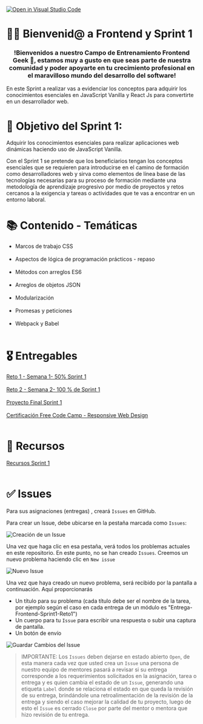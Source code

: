 [![Open in Visual Studio Code](https://classroom.github.com/assets/open-in-vscode-718a45dd9cf7e7f842a935f5ebbe5719a5e09af4491e668f4dbf3b35d5cca122.svg)](https://classroom.github.com/online_ide?assignment_repo_id=13243533&assignment_repo_type=AssignmentRepo)
# 👋🏼 Bienvenid@ a Frontend y Sprint 1 

<h3 align="center"><strong>!Bienvenidos a nuestro Campo de Entrenamiento Frontend Geek 🤖,  estamos muy a gusto en que seas parte de nuestra comunidad y poder apoyarte en tu crecimiento profesional en el maravilloso mundo del desarrollo del software!</strong></h3>

En este Sprint a realizar vas a evidenciar los conceptos para adquirir los conocimientos esenciales en JavaScript Vanilla y React Js para convertirte en un desarrollador web. 

# 🎯 Objetivo del Sprint 1:

Adquirir los conocimientos esenciales para realizar aplicaciones web dinámicas haciendo uso de JavaScript Vanilla. 

Con el Sprint 1 se pretende que los beneficiarios tengan los conceptos esenciales que se requieren para introducirse en el camino de formación como desarrolladores web y sirva como elementos de línea base de las tecnologías necesarias para su proceso de formación mediante una metodología de aprendizaje progresivo por medio de proyectos y retos cercanos a la exigencia y tareas o actividades que te vas a encontrar en un entorno laboral.

# 📚 Contenido - Temáticas

- Marcos de trabajo CSS<br><br>
- Aspectos de lógica de programación prácticos - repaso<br><br>
- Métodos con arreglos ES6<br><br>
- Arreglos de objetos JSON<br><br>
- Modularización<br><br>
- Promesas y peticiones<br><br>
- Webpack y Babel<br><br>

# 🎖 Entregables

[Reto 1 - Semana 1- 50% Sprint 1](https://drive.google.com/file/d/1CQdMiCPxq2Wuc-9VGJLiHqXZ5ph2cHwt/view?usp=sharing)<br><br> 
[Reto 2 - Semana 2- 100 % de Sprint 1](https://drive.google.com/file/d/1CQdMiCPxq2Wuc-9VGJLiHqXZ5ph2cHwt/view?usp=sharing)<br><br>
[Proyecto Final Sprint 1](https://drive.google.com/drive/folders/13wxetE1lY02Bz8Qfo1CeCT0j0CpXj6Vr?usp=sharing)<br><br>
[Certificación Free Code Camp - Responsive Web Design](https://www.freecodecamp.org/learn/responsive-web-design/)<br><br>

# 📘 Recursos

[Recursos Sprint 1](https://drive.google.com/drive/folders/13wxetE1lY02Bz8Qfo1CeCT0j0CpXj6Vr?usp=sharing) <br><br>


# ✅ Issues 

Para sus asignaciones (entregas) , creará `Issues` en GitHub.

Para crear un Issue, debe ubicarse en la pestaña marcada como `Issues`:

![Creación de un Issue](https://storage.googleapis.com/academia-geek-general-bucket/issue_1.png)

Una vez que haga clic en esa pestaña, verá todos los problemas actuales en este repositorio. En este punto, no se han creado `Issues`. Creemos un nuevo problema haciendo clic en `New issue`

![Nuevo Issue](https://storage.googleapis.com/academia-geek-general-bucket/issue_2.png)

Una vez que haya creado un nuevo problema, será recibido por la pantalla a continuación. Aquí proporcionarás
* Un título para su problema (cada título debe ser el nombre de la tarea, por ejemplo según el caso en cada entrega de un módulo es "Entrega-Frontend-Sprint1-Reto1")
* Un cuerpo para tu `Issue` para escribir una respuesta o subir una captura de pantalla.
* Un botón de envío

![Guardar Cambios del Issue](https://storage.googleapis.com/academia-geek-general-bucket/issue_3.png)


 > IMPORTANTE: Los `Issues` deben dejarse en estado abierto `Open`, de esta manera cada vez que usted crea un `Issue` una persona de nuestro equipo de mentores pasará a revisar si su entrega corresponde a los requerimientos solicitados en la asignación, tarea o entrega y es quien cambia el estado de un `Issue`, generando una etiqueta `Label` donde se relaciona el estado en que queda la revisión de su entrega, brindándole una retroalimentación de la revisión de la entrega y siendo el caso mejorar la calidad de tu proyecto, luego de esto el `Issue` es cerrado `Close` por parte del mentor o mentora que hizo revisión de tu entrega.
